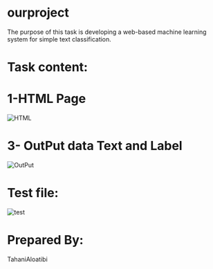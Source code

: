 # ourproject

The purpose of this task is developing a web-based machine learning system for simple text classification.

# Task content:

# 1-HTML Page
![HTML](https://user-images.githubusercontent.com/105516320/169857812-e2e78f18-ee8d-4005-9dfa-a06db0a46406.png)

<!-- # 2-Task files in VS code

![files](https://user-images.githubusercontent.com/105516320/169858433-b769af24-271e-435f-82cd-febfe426e426.png) -->

# 3- OutPut data Text and Label

![OutPut](https://user-images.githubusercontent.com/105516320/169858897-84beb62d-78a7-44ce-8808-c9b48e727311.PNG)

# Test file:
![test](https://user-images.githubusercontent.com/105516320/169859227-f77d46c8-b46f-438b-a6c0-df53fe900acb.png)

# Prepared By:
TahaniAloatibi
